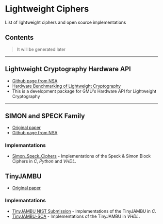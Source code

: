 # Lightweight Ciphers

List of lightweight ciphers and open source implementations


## Contents

> It will be generated later

---
## Lightweight Cryptography Hardware API

- [Github page from NSA](https://github.com/GMUCERG/LWC)
- [Hardware Benchmarking of Lightweight Cryptography](https://cryptography.gmu.edu/athena/index.php?id=LWC)
- This is a development package for GMU's Hardware API for Lightweight Cryptography
---

## SIMON and SPECK Family

- [Original paper](https://eprint.iacr.org/2013/404.pdf)
- [Github page from NSA](https://github.com/nsacyber/simon-speck)

### Implemantations

- [Simon_Speck_Ciphers](https://github.com/inmcm/Simon_Speck_Ciphers) - Implementations of the Speck & Simon Block Ciphers in *C*, *Python* and *VHDL*.


## TinyJAMBU

- [Original paper](https://csrc.nist.gov/CSRC/media/Projects/lightweight-cryptography/documents/finalist-round/updated-spec-doc/xoodyak-spec-final.pdf)

### Implemantations

- [TinyJAMBU NIST Submission](https://csrc.nist.gov/CSRC/media/Projects/lightweight-cryptography/documents/finalist-round/updated-submissions/tinyjambu.zip) - Implementations of the TinyJAMBU in *C*.
- [TinyJAMBU-SCA](https://github.com/GMUCERG/TinyJAMBU-SCA) - Implementations of the TinyJAMBU in *VHDL*.
